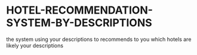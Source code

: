 # HOTEL-RECOMMENDATION-SYSTEM-BY-DESCRIPTIONS
the system using your descriptions to recommends to you which hotels are likely your descriptions
